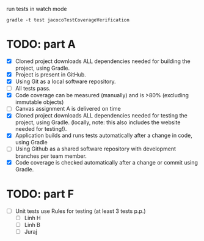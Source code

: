 run tests in watch mode

    gradle -t test jacocoTestCoverageVerification

# TODO: part A

* [x] Cloned project downloads ALL dependencies needed for building the project, using Gradle.
* [x] Project is present in GitHub.
* [x] Using Git as a local software repository.
* [ ] All tests pass.
* [x] Code coverage can be measured (manually) and is >80% (excluding immutable objects)
* [ ] Canvas assignment A is delivered on time
* [x] Cloned project downloads ALL dependencies needed for testing the project, using Gradle. (locally, note: this also includes the website needed for testing!).
* [x] Application builds and runs tests automatically after a change in code, using Gradle
* [ ] Using Github as a shared software repository with development branches per team member.
* [x] Code coverage is checked automatically after a change or commit using Gradle.

# TODO: part F

* [ ] Unit tests use Rules for testing (at least 3 tests p.p.)
    * [ ] Linh H
    * [ ] Linh B
    * [ ] Juraj
